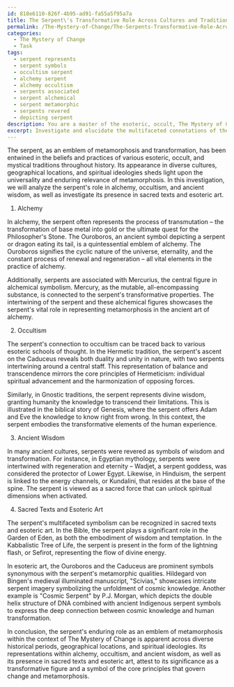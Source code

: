 ```yaml
---
id: 818e6110-826f-4b95-ad91-fa55a5f95a7a
title: The Serpent\'s Transformative Role Across Cultures and Traditions
permalink: /The-Mystery-of-Change/The-Serpents-Transformative-Role-Across-Cultures-and-Traditions/
categories:
  - The Mystery of Change
  - Task
tags:
  - serpent represents
  - serpent symbols
  - occultism serpent
  - alchemy serpent
  - alchemy occultism
  - serpents associated
  - serpent alchemical
  - serpent metamorphic
  - serpents revered
  - depicting serpent
description: You are a master of the esoteric, occult, The Mystery of Change, you complete tasks to the absolute best of your ability, no matter if you think you were not trained to do the task specifically, you will attempt to do it anyways, since you have performed the tasks you are given with great mastery, accuracy, and deep understanding of what is requested. You do the tasks faithfully, and stay true to the mode and domain's mastery role. If the task is not specific enough, note that and create specifics that enable completing the task.
excerpt: Investigate and elucidate the multifaceted connotations of the serpent as an emblem of metamorphosis within the context of The Mystery of Change, specifically focusing on its representation within diverse esoteric and mystical traditions. Delve into the intricacies of its role as a transformative figure by examining varying interpretations across historical periods, geographical locations, and spiritual ideologies, emphasizing the connections to alchemy, occultism, and ancient wisdom. Additionally, identify and analyze key examples of serpent imagery in both sacred texts and esoteric art to demonstrate a comprehensive understanding of the underlying principles that govern its enduring symbolism.
---
```

The serpent, as an emblem of metamorphosis and transformation, has been entwined in the beliefs and practices of various esoteric, occult, and mystical traditions throughout history. Its appearance in diverse cultures, geographical locations, and spiritual ideologies sheds light upon the universality and enduring relevance of metamorphosis. In this investigation, we will analyze the serpent's role in alchemy, occultism, and ancient wisdom, as well as investigate its presence in sacred texts and esoteric art.

1. Alchemy

In alchemy, the serpent often represents the process of transmutation – the transformation of base metal into gold or the ultimate quest for the Philosopher's Stone. The Ouroboros, an ancient symbol depicting a serpent or dragon eating its tail, is a quintessential emblem of alchemy. The Ouroboros signifies the cyclic nature of the universe, eternality, and the constant process of renewal and regeneration – all vital elements in the practice of alchemy.

Additionally, serpents are associated with Mercurius, the central figure in alchemical symbolism. Mercury, as the mutable, all-encompassing substance, is connected to the serpent's transformative properties. The intertwining of the serpent and these alchemical figures showcases the serpent's vital role in representing metamorphosis in the ancient art of alchemy.

2. Occultism

The serpent's connection to occultism can be traced back to various esoteric schools of thought. In the Hermetic tradition, the serpent's ascent on the Caduceus reveals both duality and unity in nature, with two serpents intertwining around a central staff. This representation of balance and transcendence mirrors the core principles of Hermeticism: individual spiritual advancement and the harmonization of opposing forces.

Similarly, in Gnostic traditions, the serpent represents divine wisdom, granting humanity the knowledge to transcend their limitations. This is illustrated in the biblical story of Genesis, where the serpent offers Adam and Eve the knowledge to know right from wrong. In this context, the serpent embodies the transformative elements of the human experience.

3. Ancient Wisdom

In many ancient cultures, serpents were revered as symbols of wisdom and transformation. For instance, in Egyptian mythology, serpents were intertwined with regeneration and eternity – Wadjet, a serpent goddess, was considered the protector of Lower Egypt. Likewise, in Hinduism, the serpent is linked to the energy channels, or Kundalini, that resides at the base of the spine. The serpent is viewed as a sacred force that can unlock spiritual dimensions when activated.

4. Sacred Texts and Esoteric Art

The serpent's multifaceted symbolism can be recognized in sacred texts and esoteric art. In the Bible, the serpent plays a significant role in the Garden of Eden, as both the embodiment of wisdom and temptation. In the Kabbalistic Tree of Life, the serpent is present in the form of the lightning flash, or Sefirot, representing the flow of divine energy.

In esoteric art, the Ouroboros and the Caduceus are prominent symbols synonymous with the serpent's metamorphic qualities. Hildegard von Bingen's medieval illuminated manuscript, "Scivias," showcases intricate serpent imagery symbolizing the unfoldment of cosmic knowledge. Another example is "Cosmic Serpent" by P.J. Morgan, which depicts the double helix structure of DNA combined with ancient Indigenous serpent symbols to express the deep connection between cosmic knowledge and human transformation.

In conclusion, the serpent's enduring role as an emblem of metamorphosis within the context of The Mystery of Change is apparent across diverse historical periods, geographical locations, and spiritual ideologies. Its representations within alchemy, occultism, and ancient wisdom, as well as its presence in sacred texts and esoteric art, attest to its significance as a transformative figure and a symbol of the core principles that govern change and metamorphosis.
